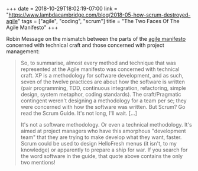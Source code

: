 +++
date = 2018-10-29T18:02:19-07:00
link = "https://www.lambdacambridge.com/blog/2018-05-how-scrum-destroyed-agile"
tags = ["agile", "coding", "scrum"]
title = "The Two Faces Of The Agile Manifesto"
+++

Robin Message on the mismatch between the parts of the [agile manifesto](https://agilemanifesto.org) concerned with technical craft and those concerned with project management:

>So, to summarise, almost every method and technique that was represented at the Agile manifesto was concerned with technical craft. XP is a methodology for software development, and as such, seven of the twelve practices are about how the software is written (pair programming, TDD, continuous integration, refactoring, simple design, system metaphor, coding standards). The craft/Pragmatic contingent weren't designing a methodology for a team per se; they were concerned with how the software was written. But Scrum? Go read the Scrum Guide. It's not long, I'll wait. [...]
>
>It's not a software methodology. Or even a technical methodology. It's aimed at project managers who have this amorphous "development team" that they are trying to make develop what they want, faster. Scrum could be used to design HelloFresh menus (it isn't, to my knowledge) or apparently to prepare a ship for war. If you search for the word software in the guide, that quote above contains the only two mentions!
